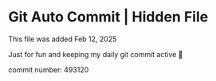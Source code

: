 # Git Auto Commit | Hidden File

This file was added Feb 12, 2025

Just for fun and keeping my daily git commit active 🤪

commit number: 493120
